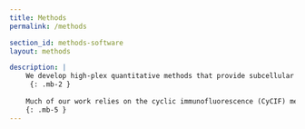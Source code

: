 ```yaml
---
title: Methods
permalink: /methods

section_id: methods-software
layout: methods

description: |
    We develop high-plex quantitative methods that provide subcellular spatial data about the complex biological interactions that occur within tissues. Our methods enable next-generation breakthroughs in precision medicine, such as AI-assisted predictive models, early detection of cancer, and targeted approaches to treating disease.  
     {: .mb-2 }
    
    Much of our work relies on the cyclic immunofluorescence (CyCIF) method, which generates high-plex tissue images using multiple cycles of staining, imaging, and bleaching. More recently, we developed the Orion method, which collects rapid, one-shot 18-channel immunofluorescence images and clinical-grade H&E images of the same slide.  
    {: .mb-5 }
---
```



